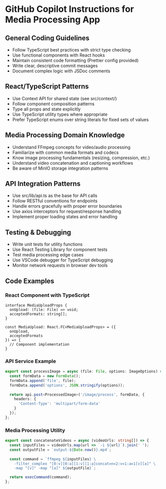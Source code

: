 # GitHub Copilot Instructions for Media Processing App

## General Coding Guidelines
- Follow TypeScript best practices with strict type checking
- Use functional components with React hooks
- Maintain consistent code formatting (Prettier config provided)
- Write clear, descriptive commit messages
- Document complex logic with JSDoc comments

## React/TypeScript Patterns
- Use Context API for shared state (see src/context/)
- Follow component composition patterns
- Type all props and state explicitly
- Use TypeScript utility types where appropriate
- Prefer TypeScript enums over string literals for fixed sets of values

## Media Processing Domain Knowledge
- Understand FFmpeg concepts for video/audio processing
- Familiarize with common media formats and codecs
- Know image processing fundamentals (resizing, compression, etc.)
- Understand video concatenation and captioning workflows
- Be aware of MinIO storage integration patterns

## API Integration Patterns
- Use src/lib/api.ts as the base for API calls
- Follow RESTful conventions for endpoints
- Handle errors gracefully with proper error boundaries
- Use axios interceptors for request/response handling
- Implement proper loading states and error handling

## Testing & Debugging
- Write unit tests for utility functions
- Use React Testing Library for component tests
- Test media processing edge cases
- Use VSCode debugger for TypeScript debugging
- Monitor network requests in browser dev tools

## Code Examples

### React Component with TypeScript
```tsx
interface MediaUploadProps {
  onUpload: (file: File) => void;
  acceptedFormats: string[];
}

const MediaUpload: React.FC<MediaUploadProps> = ({ 
  onUpload, 
  acceptedFormats 
}) => {
  // Component implementation
}
```

### API Service Example
```typescript
export const processImage = async (file: File, options: ImageOptions) => {
  const formData = new FormData();
  formData.append('file', file);
  formData.append('options', JSON.stringify(options));
  
  return api.post<ProcessedImage>('/image/process', formData, {
    headers: {
      'Content-Type': 'multipart/form-data'
    }
  });
};
```

### Media Processing Utility
```typescript
export const concatenateVideos = async (videoUrls: string[]) => {
  const inputFiles = videoUrls.map(url => `-i ${url}`).join(' ');
  const outputFile = `output-${Date.now()}.mp4`;
  
  const command = `ffmpeg ${inputFiles} \
    -filter_complex "[0:v][0:a][1:v][1:a]concat=n=2:v=1:a=1[v][a]" \
    -map "[v]" -map "[a]" ${outputFile}`;

  return execCommand(command);
};
